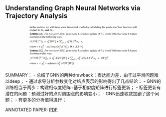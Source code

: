 ## Understanding Graph Neural Networks via Trajectory Analysis
<center>
<img src="TrajectoryAnalysis.PNG" height="70%" width="70%" />
</center>
<br>
SUMMARY：
- 总结了GNN的两种drawback：表达能力差，由于过平滑问题难以deep；
- 通过求导分析参数变化对结点表示的影响得出了几点结论：
  - GNN的训练相当于两步：构建相似度矩阵+基于相似度矩阵进行标签更新；
  - 标签更新有潜在的问题：预测过好的点对周围点的影响变小；
  - GNN迅速收敛加剧了这个问题；
  - 有更多的分析值得进行；
  
ANNOTATED PAPER: [PDF](TrajectoryAnalysis.pdf)
